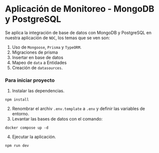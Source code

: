 # Aplicación de Monitoreo - MongoDB y PostgreSQL

Se aplica la integración de base de datos con MongoDB y PostgreSQL en nuestra aplicación de `NOC`, los temas que se ven son:

1. Uso de `Mongoose`, `Prisma` y `TypeORM`.
2. Migraciones de prisma
3. Insertar en base de datos
4. Mapeo de `data` a Entidades
5. Creación de `datasources`.

### Para iniciar proyecto

1. Instalar las dependencias. 
```
npm install
```
2. Renombrar el archiv `.env.template` a `.env` y definir las variables de entorno.
3. Levantar las bases de datos con el comando: 
```
docker compose up -d
```
4. Ejecutar la aplicación. 
```
npm run dev
```



